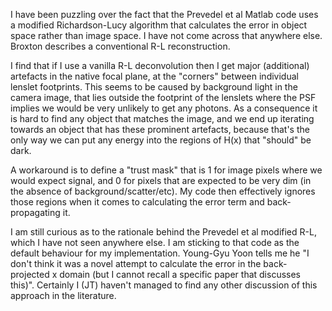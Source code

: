 I have been puzzling over the fact that the Prevedel et al Matlab code uses a modified Richardson-Lucy algorithm that calculates the error in object space rather than image space.
I have not come across that anywhere else. Broxton describes a conventional R-L reconstruction.

I find that if I use a vanilla R-L deconvolution then I get major (additional) artefacts in the native focal plane, at the "corners" between individual lenslet footprints.
This seems to be caused by background light in the camera image, that lies outside the footprint of the lenslets where the PSF implies we would be very unlikely to get any photons.
As a consequence it is hard to find any object that matches the image, and we end up iterating towards an object that has these prominent artefacts,
because that's the only way we can put any energy into the regions of H(x) that "should" be dark.

A workaround is to define a "trust mask" that is 1 for image pixels where we would expect signal, and 0 for pixels that are expected to be very dim (in the absence of background/scatter/etc).
My code then effectively ignores those regions when it comes to calculating the error term and back-propagating it.

I am still curious as to the rationale behind the Prevedel et al modified R-L, which I have not seen anywhere else. I am sticking to that code as the default behaviour for my implementation.
Young-Gyu Yoon tells me he "I don't think it was a novel attempt to calculate the error in the back-projected x domain (but I cannot recall a specific paper that discusses this)".
Certainly I (JT) haven't managed to find any other discussion of this approach in the literature.
